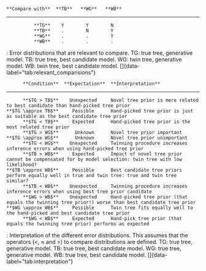     **Compare with**  **TB**   **WG**   **WB**
  ------------------ -------- -------- --------
              **TG**    Y        Y        N
              **TB**    .        N        Y
              **WG**    .        .        Y
              **WB**    .        .        .

  :  Error distributions that are relevant to compare. TG: true tree,
  generative model. TB: true tree, best candidate model. WG: twin tree,
  generative model. WB: twin tree, best candidate model.
  []{data-label="tab:relevant_comparisions"}

          **Condition**  **Expectation**  **Interpretation**
  --------------------- ----------------- ---------------------------------------------------------------------------------------------------------
          **$TG > TB$**    Unexpected     Novel tree prior is more related to best candidate than hand-picked tree prior
    **$TG \approx TB$**     Possible      Hand-picked tree prior is just as suitable as the best candidate tree prior
          **$TG < TB$**     Expected      Hand-picked tree prior is the most related tree prior
          **$TG > WG$**      Unknown      Novel tree prior important
    **$TG \approx WG$**      Unknown      Novel tree prior unimportant
          **$TG < WG$**    Unexpected     Twinning procedure increases inference errors when using hand-picked tree prior
          **$TB > WB$**     Expected      Impact of novel tree prior cannot be compensated for by model selection: twin tree with low likelihood?
    **$TB \approx WB$**     Possible      Best candidate tree priors perform equally well in true and twin tree: true and twin tree similar?
          **$TB < WB$**    Unexpected     Twinning procedure increases inference errors when using best tree prior candidate
          **$WG > WB$**    Unexpected     Hand-picked tree prior (that equals the twinning tree prior!) worse than best candidate tree prior
    **$WG \approx WB$**     Possible      Twin tree fits equally well to the hand-picked and best candidate tree prior
          **$WG < WB$**     Expected      Hand-pick tree prior (that equals the twinning tree prior) performs as expected

  :  Interpretation of the different error distributions. This assumes
  that the operators ($<$, $\approx$ and $>$) to compare distributions
  are defined. TG: true tree, generative model. TB: true tree, best
  candidate model. WG: true tree, generative model. WB: true tree, best
  candidate model. []{data-label="tab:interpretation"}


